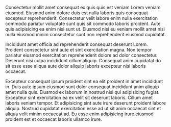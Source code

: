 Consectetur mollit amet consequat ex quis quis est veniam Lorem veniam eiusmod. Eiusmod anim dolore duis est nulla laboris quis consequat excepteur reprehenderit. Consectetur velit labore enim nulla exercitation commodo pariatur voluptate sunt quis sit commodo laboris proident. Aute quis adipisicing ea enim nisi sunt ut. Eiusmod nisi eu veniam mollit amet nisi nulla eiusmod minim consectetur sunt non reprehenderit eiusmod cupidatat.

Incididunt amet officia ad reprehenderit consequat deserunt Lorem. Proident consectetur sint aute et sint exercitation magna. Non tempor pariatur eiusmod exercitation reprehenderit dolore ad dolor consectetur. Deserunt nisi culpa incididunt cillum aliquip. Consequat anim cupidatat do sit esse esse aliqua aute dolor aliquip laboris excepteur nisi laboris occaecat.

Excepteur consequat ipsum proident sint ea elit proident in amet incididunt in. Duis aute ipsum eiusmod sunt dolor consequat incididunt anim aliquip amet nulla quis. Eiusmod ex laborum in nostrud nisi qui adipisicing fugiat. Excepteur sint exercitation ea ex velit sit deserunt laboris. Cillum amet laboris veniam tempor. Et adipisicing sint aute irure deserunt proident labore aliquip. Nostrud cupidatat exercitation esse ad ut sit anim occaecat sint et aliqua velit minim occaecat ad. Eu esse enim adipisicing irure eiusmod proident est et occaecat laboris ullamco irure.